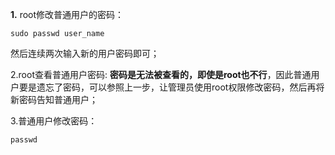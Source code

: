 **1.** root修改普通用户的密码：
```
sudo passwd user_name
```

然后连续两次输入新的用户密码即可；

2.root查看普通用户密码:
**密码是无法被查看的，即使是root也不行**，因此普通用户要是遗忘了密码，可以参照上一步，让管理员使用root权限修改密码，然后再将新密码告知普通用户；

3.普通用户修改密码：
```
passwd
```